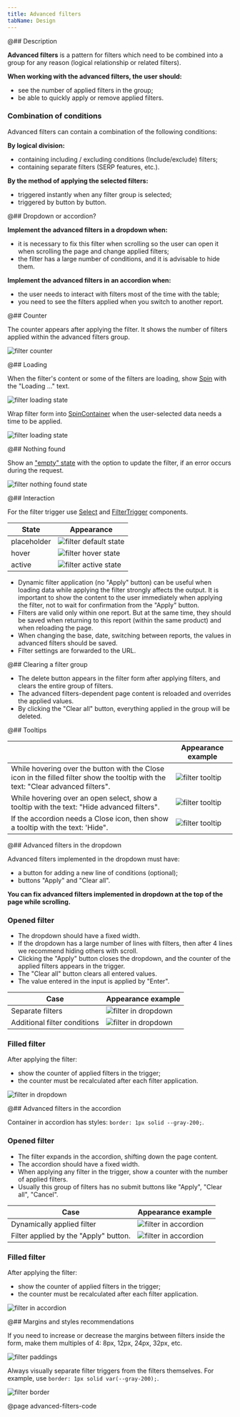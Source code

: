 ```yaml
---
title: Advanced filters
tabName: Design
---
```


@## Description

**Advanced filters** is a pattern for filters which need to be combined into a group for any reason (logical relationship or related filters).

**When working with the advanced filters, the user should:**

- see the number of applied filters in the group;
- be able to quickly apply or remove applied filters.

### Combination of conditions

Advanced filters can contain a combination of the following conditions:

**By logical division:**

- containing including / excluding conditions (Include/exclude) filters;
- containing separate filters (SERP features, etc.).

**By the method of applying the selected filters:**

- triggered instantly when any filter group is selected;
- triggered by button by button.

@## Dropdown or accordion?

**Implement the advanced filters in a dropdown when:**

- it is necessary to fix this filter when scrolling so the user can open it when scrolling the page and change applied filters;
- the filter has a large number of conditions, and it is advisable to hide them.

**Implement the advanced filters in an accordion when:**

- the user needs to interact with filters most of the time with the table;
- you need to see the filters applied when you switch to another report.

@## Counter

The counter appears after applying the filter. It shows the number of filters applied within the advanced filters group.

![filter counter](static/advanced-filter.png)

@## Loading

When the filter's content or some of the filters are loading, show [Spin](/components/spin/) with the "Loading ..." text.

![filter loading state](static/loading.png)

Wrap filter form into [SpinContainer](/components/spin-container/) when the user-selected data needs a time to be applied.

![filter loading state](static/advanced-filters-loading.png)

@## Nothing found

Show an ["empty" state](/components/widget-empty/) with the option to update the filter, if an error occurs during the request.

![filter nothing found state](static/nothing-found-advanced-filters.png)

@## Interaction

For the filter trigger use [Select](/components/select/) and [FilterTrigger](/components/filter-trigger/) components.

| State       | Appearance                                         |
| ----------- | -------------------------------------------------- |
| placeholder | ![filter default state](static/default.png)        |
| hover       | ![filter hover state](static/hover.png)            |
| active      | ![filter active state](static/advanced-filter.png) |

- Dynamic filter application (no "Apply" button) can be useful when loading data while applying the filter strongly affects the output. It is important to show the content to the user immediately when applying the filter, not to wait for confirmation from the "Apply" button.
- Filters are valid only within one report. But at the same time, they should be saved when returning to this report (within the same product) and when reloading the page.
- When changing the base, date, switching between reports, the values in advanced filters should be saved.
- Filter settings are forwarded to the URL.

@## Clearing a filter group

- The delete button appears in the filter form after applying filters, and clears the entire group of filters.
- The advanced filters-dependent page content is reloaded and overrides the applied values.
- By clicking the "Clear all" button, everything applied in the group will be deleted.

@## Tooltips

|                                                                                                                                   | Appearance example                                       |
| --------------------------------------------------------------------------------------------------------------------------------- | -------------------------------------------------------- |
| While hovering over the button with the Close icon in the filled filter show the tooltip with the text: "Clear advanced filters". | ![filter tooltip](static/tooltip-1.png)                  |
| While hovering over an open select, show a tooltip with the text: "Hide advanced filters".                                        | ![filter tooltip](static/advanced-filters-accordion.png) |
| If the accordion needs a Close icon, then show a tooltip with the text: 'Hide".                                                   | ![filter tooltip](static/tooltip-2.png)                  |

@## Advanced filters in the dropdown

Advanced filters implemented in the dropdown must have:

- a button for adding a new line of conditions (optional);
- buttons "Apply" and "Clear all".

**You can fix advanced filters implemented in dropdown at the top of the page while scrolling.**

### Opened filter

- The dropdown should have a fixed width.
- If the dropdown has a large number of lines with filters, then after 4 lines we recommend hiding others with scroll.
- Clicking the "Apply" button closes the dropdown, and the counter of the applied filters appears in the trigger.
- The "Clear all" button clears all entered values.
- The value entered in the input is applied by "Enter".

| Case                         | Appearance example                                           |
| ---------------------------- | ------------------------------------------------------------ |
| Separate filters             | ![filter in dropdown](static/advanced-filters-dropdown.png)  |
| Additional filter conditions | ![filter in dropdown](static/advanced-filters-dropdown2.png) |

### Filled filter

After applying the filter:

- show the counter of applied filters in the trigger;
- the counter must be recalculated after each filter application.

![filter in dropdown](static/advanced-filters-dropdown-filled.png)

@## Advanced filters in the accordion

Container in accordion has styles: `border: 1px solid --gray-200;`.

### Opened filter

- The filter expands in the accordion, shifting down the page content.
- The accordion should have a fixed width.
- When applying any filter in the trigger, show a counter with the number of applied filters.
- Usually this group of filters has no submit buttons like "Apply", "Clear all", "Cancel".

| Case                                  | Appearance example                                            |
| ------------------------------------- | ------------------------------------------------------------- |
| Dynamically applied filter            | ![filter in accordion](static/advanced-filters-accordion.png) |
| Filter applied by the "Apply" button. | ![filter in accordion](static/advanced-filters-apply.png)     |

### Filled filter

After applying the filter:

- show the counter of applied filters in the trigger;
- the counter must be recalculated after each filter application.

![filter in accordion](static/advanced-filters-accordion-filled.png)

@## Margins and styles recommendations

If you need to increase or decrease the margins between filters inside the form, make them multiples of 4: 8px, 12px, 24px, 32px, etc.

![filter paddings](static/margins.png)

Always visually separate filter triggers from the filters themselves. For example, use `border: 1px solid var(--gray-200);`.

![filter border](static/advanced-filters-dropdown2.png)

@page advanced-filters-code
